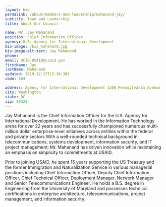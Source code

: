 ```yaml
---
layout: bio
permalink: /about/members-and-leadership/mahanand-jay/
subtitle: Team and Leadership
title: About Our Council

name: Mr. Jay Mahanand
position: Chief Information Officer
agency: U.S. Agency for International Development
bio-image: /bio_mahanand.jpg
bio-image-alt-text: Jay Mahanand
phone:
email: DCIO-USAID@usaid.gov
firstName: Jay
lastName: Mahanand
updated: 2019-12-17T12:30:30Z
code: 184

address: Agency for International Development 1300 Pennsylvania Avenue, NW Ronald Reagan Building
city: Washington
state: DC
zip: 20523
---
```

Jay Mahanand is the Chief Information Officer for the U.S. Agency for International Development. He has worked in the Information Technology arena for over 22 years and has successfully championed numerous multi-million dollar enterprise-level initiatives across entities within the federal and private sectors With a well-rounded technical background in telecommunications, systems development, information security, and IT project management; Mr. Mahanand has driven innovation while maintaining an emphasis on simplicity to commitments at USAID.

Prior to joining USAID, he spent 15 years supporting the US Treasury and the former Immigration and Naturalization Service in various managerial positions including Chief Information Officer, Deputy Chief Information Officer, Chief Technical Officer, Deployment Manager, Network Manager and Senior Telecommunications Engineer. He holds a B.S. degree in Engineering from the University of Maryland and possesses technical certifications in enterprise architecture, telecommunications, project management, and information security.
